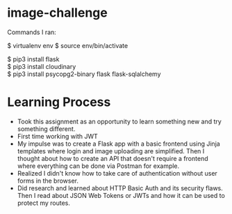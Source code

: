# image-challenge
Commands I ran:

$ virtualenv env
$ source env/bin/activate  

$ pip3 install flask  
$ pip3 install cloudinary  
$ pip3 install psycopg2-binary flask flask-sqlalchemy  

# Learning Process
- Took this assignment as an opportunity to learn something new and try something different.
- First time working with JWT
- My impulse was to create a Flask app with a basic frontend using Jinja templates where login and image uploading are simplified. Then I thought about how to create an API that doesn't require a frontend where everything can be done via Postman for example.
- Realized I didn't know how to take care of authentication without user forms in the browser.
- Did research and learned about HTTP Basic Auth and its security flaws. Then I read about JSON Web Tokens or JWTs and how it can be used to protect my routes.